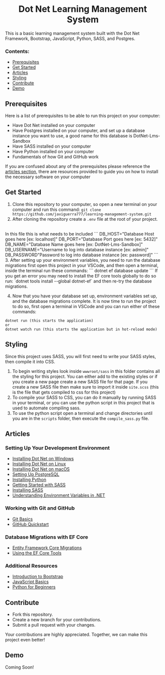 <h1 align="center">Dot Net Learning Management System</h1>
<p>This is a basic learning management system built with the Dot Net Framework, Bootstrap, JavaScript, Python, SASS, and Postgres.</p>

### Contents:
- [Prerequisites](#prerequisites)
- [Get Started](#get-started)
- [Articles](#articles)
- [Styling](#styling)
- [Contribute](#contribute)
- [Demo](#demo)

## Prerequisites
<p>Here is a list of prerequisites to be able to run this project on your computer:</p>
<ul>
<li>Have Dot Net installed on your computer</li>
<li>Have Postgres installed on your computer, and set up a database instance you want to use, a good name for this database is DotNet-Lms-Sandbox</li>
<li>Have SASS installed on your computer</li>
<li>Have Python installed on your computer</li>
<li>Fundamentals of how Git and GitHub work</li>
</ul>
If you are confused about any of the prerequisites please reference the <a href="#articles">articles section</a>, there are resources provided to guide you on how to install the necessary software on your computer

## Get Started
1. Clone this repository to your computer, so open a new terminal on your computer and run this command: `git clone https://github.com/javiguerra777/learning-management-system.git`
2. After cloning the repository create a `.env` file at the root of your project.
<br>
In this file this is what needs to be included
```
DB_HOST="Database Host goes here [ex: localhost]"
DB_PORT="Database Port goes here [ex: 5432]"
DB_NAME="Database Name goes here [ex: DotNet-Lms-Sandbox]"
DB_USERNAME="Username to log into database instance [ex: admin]"
DB_PASSWORD"Password to log into database instance [ex: password]"
```
3. After setting up your environment variables, you need to run the database migrations first open this project in your VSCode, and then open a terminal, inside the terminal run these commands:
```
dotnet ef database update
```
If you get an error you may need to install the EF core tools globally to do so run: `dotnet tools install --global dotnet-ef` and then re-try the database migrations.

4. Now that you have your database set up, environment variables set up, and the database migrations complete. It is now time to run the project to do so, first open a terminal in VSCode and you can run either of these commands:
```
dotnet run (this starts the application)
or
dotnet watch run (this starts the application but in hot-reload mode)
```

## Styling
Since this project uses SASS, you will first need to write your SASS styles,  then compile it into CSS.
<br>
1. To begin writing styles look inside `wwwroot/sass` in this folder contains all the styling for this project. You can either add to the existing styles or if you create a new page create a new SASS file for that page. If you create a new SASS file then make sure to import it inside `site.scss` (this is the file that gets compiled to css for this project)
2. To compile your SASS to CSS, you can do it manually by running SASS in your terminal, or you can use the python script in this project that is used to automate compiling sass.
3. To use the python script open a terminal and change directories until you are in the `scripts` folder, then execute the `compile_sass.py` file.

## Articles

### Setting Up Your Development Environment
- [Installing Dot Net on Windows](https://docs.microsoft.com/en-us/dotnet/core/install/windows)
- [Installing Dot Net on Linux](https://docs.microsoft.com/en-us/dotnet/core/install/linux)
- [Installing Dot Net on macOS](https://docs.microsoft.com/en-us/dotnet/core/install/macos)
- [Setting Up PostgreSQL](https://www.postgresql.org/docs/current/tutorial-install.html)
- [Installing Python](https://www.python.org/downloads/)
- [Getting Started with SASS](https://sass-lang.com/guide)
- [Installing SASS](https://sass-lang.com/install)
- [Understanding Environment Variables in .NET](https://docs.microsoft.com/en-us/aspnet/core/fundamentals/configuration/?view=aspnetcore-5.0)

### Working with Git and GitHub
- [Git Basics](https://git-scm.com/book/en/v2/Getting-Started-Git-Basics)
- [GitHub Quickstart](https://docs.github.com/en/get-started/quickstart)

### Database Migrations with EF Core
- [Entity Framework Core Migrations](https://docs.microsoft.com/en-us/ef/core/managing-schemas/migrations/)
- [Using the EF Core Tools](https://docs.microsoft.com/en-us/ef/core/cli/dotnet)

### Additional Resources
- [Introduction to Bootstrap](https://getbootstrap.com/docs/5.0/getting-started/introduction/)
- [JavaScript Basics](https://developer.mozilla.org/en-US/docs/Web/JavaScript/Guide/Introduction)
- [Python for Beginners](https://www.python.org/about/gettingstarted/)

## Contribute
- Fork this repository.
- Create a new branch for your contributions.
- Submit a pull request with your changes.

Your contributions are highly appreciated. Together, we can make this project even better!


## Demo

Coming Soon!
